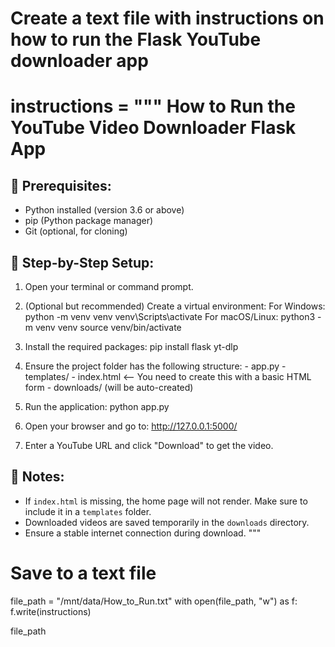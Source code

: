# Create a text file with instructions on how to run the Flask YouTube downloader app

instructions = """
How to Run the YouTube Video Downloader Flask App
==================================================

📁 Prerequisites:
-----------------
- Python installed (version 3.6 or above)
- pip (Python package manager)
- Git (optional, for cloning)

🧱 Step-by-Step Setup:
-----------------------

1. Open your terminal or command prompt.

2. (Optional but recommended) Create a virtual environment:
   For Windows:
       python -m venv venv
       venv\\Scripts\\activate
   For macOS/Linux:
       python3 -m venv venv
       source venv/bin/activate

3. Install the required packages:
       pip install flask yt-dlp

4. Ensure the project folder has the following structure:
       - app.py
       - templates/
           - index.html  <-- You need to create this with a basic HTML form
       - downloads/ (will be auto-created)

5. Run the application:
       python app.py

6. Open your browser and go to:
       http://127.0.0.1:5000/

7. Enter a YouTube URL and click "Download" to get the video.

🛑 Notes:
---------
- If `index.html` is missing, the home page will not render. Make sure to include it in a `templates` folder.
- Downloaded videos are saved temporarily in the `downloads` directory.
- Ensure a stable internet connection during download.
"""

# Save to a text file
file_path = "/mnt/data/How_to_Run.txt"
with open(file_path, "w") as f:
    f.write(instructions)

file_path
